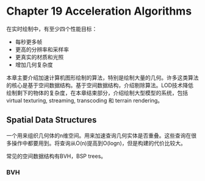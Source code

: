 # Chapter 19 Acceleration Algorithms

在实时绘制中，有至少四个性能目标：
+ 每秒更多帧
+ 更高的分辨率和采样率
+ 更真实的材质和光照
+ 增加几何复杂度

本章主要介绍加速计算机图形绘制的算法，特别是绘制大量的几何。许多这类算法的核心是基于空间数据结构。基于空间数据结构，介绍剔除算法。LOD技术降低绘制剩下的物体的复杂度，在本章结束部分，介绍绘制大型模型的系统，包括virtual texturing, streaming, transcoding 和 terrain rendering。

## Spatial Data Structures

一个用来组织几何体的n维空间。用来加速查询几何实体是否重叠。这些查询在很多操作中都要用到。将查询从O(n)提高到O(logn)，但是构建的代价比较大。

常见的空间数据结构有BVH，BSP trees。

### BVH


